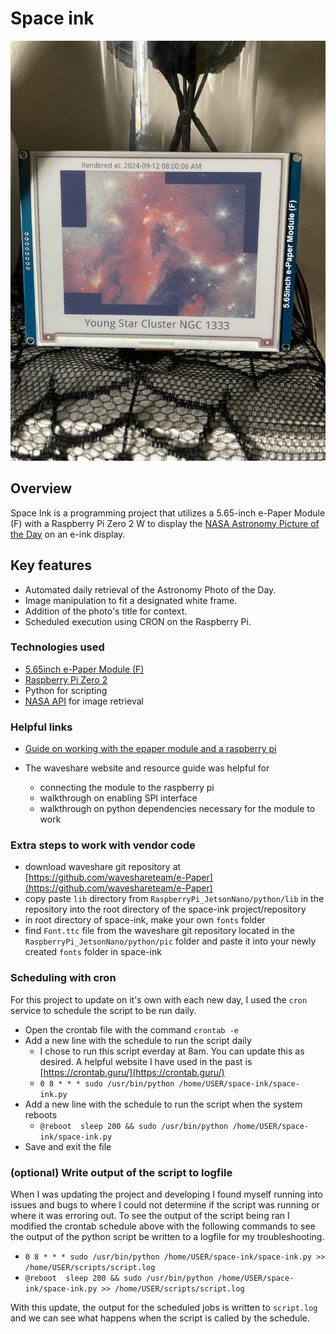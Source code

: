 # Space ink
![Photo of e paper module displaying a photo from NASA's astronomy picture of the day.](assets/photo.jpg)

## Overview
Space Ink is a programming project that utilizes a 5.65-inch e-Paper Module (F) with a Raspberry Pi Zero 2 W to display the [NASA Astronomy Picture of the Day](https://apod.nasa.gov/apod/astropix.html) on an e-ink display.

## Key features
- Automated daily retrieval of the Astronomy Photo of the Day.
- Image manipulation to fit a designated white frame.
- Addition of the photo's title for context.
- Scheduled execution using CRON on the Raspberry Pi.

### Technologies used
- [5.65inch e-Paper Module (F)](https://www.waveshare.com/wiki/5.65inch_e-Paper_Module_(F)_Manual#Overview)
- [Raspberry Pi Zero 2](https://www.raspberrypi.com/products/raspberry-pi-zero-2-w/)
- Python for scripting
- [NASA API](https://api.nasa.gov/) for image retrieval

### Helpful links
- [Guide on working with the epaper module and a raspberry pi](https://www.waveshare.com/wiki/5.65inch_e-Paper_Module_(F)_Manual#Working_With_Raspberry_Pi)

- The waveshare website and resource guide was helpful for
   - connecting the module to the raspberry pi
   - walkthrough on enabling SPI interface
   - walkthrough on python dependencies necessary for the module to work

### Extra steps to work with vendor code
- download waveshare git repository at [https://github.com/waveshareteam/e-Paper](https://github.com/waveshareteam/e-Paper)
- copy paste `lib` directory from `RaspberryPi_JetsonNano/python/lib` in the repository into the root directory of the space-ink project/repository
- in root directory of space-ink, make your own `fonts` folder
- find `Font.ttc` file from the waveshare git repository located in the `RaspberryPi_JetsonNano/python/pic` folder and paste it into your newly created `fonts` folder in space-ink

### Scheduling with cron
For this project to update on it's own with each new day, I used the `cron` service to schedule the script to be run daily.

- Open the crontab file with the command `crontab -e`
- Add a new line with the schedule to run the script daily
   - I chose to run this script everday at 8am. You can update this as desired. A helpful website I have used in the past is [https://crontab.guru/](https://crontab.guru/)
   - `0 8 * * * sudo /usr/bin/python /home/USER/space-ink/space-ink.py`
- Add a new line with the schedule to run the script when the system reboots
    - `@reboot  sleep 200 && sudo /usr/bin/python /home/USER/space-ink/space-ink.py`
- Save and exit the file

### (optional) Write output of the script to logfile
When I was updating the project and developing I found myself running into issues and bugs to where I could not determine if the script was running or where it was erroring out. To see the output of the script being ran I modified the crontab schedule above with the following commands to see the output of the python script be written to a logfile for my troubleshooting. 
- `0 8 * * * sudo /usr/bin/python /home/USER/space-ink/space-ink.py >> /home/USER/scripts/script.log`
- `@reboot  sleep 200 && sudo /usr/bin/python /home/USER/space-ink/space-ink.py >> /home/USER/scripts/script.log`

With this update, the output for the scheduled jobs is written to `script.log` and we can see what happens when the script is called by the schedule.